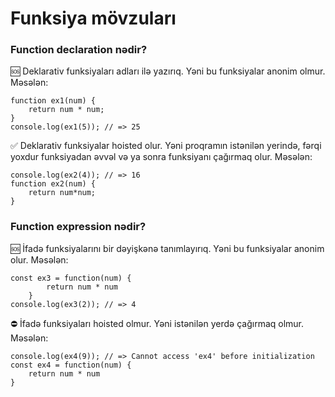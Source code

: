 # Funksiya mövzuları

### Function declaration nədir? 
🆘 Deklarativ funksiyaları adları ilə yazırıq. Yəni bu funksiyalar anonim olmur. Məsələn:
```
function ex1(num) {
    return num * num;
}
console.log(ex1(5)); // => 25
```

✅ Deklarativ funksiyalar hoisted olur. Yəni proqramın istənilən yerində, fərqi yoxdur funksiyadan əvvəl və ya sonra funksiyanı çağırmaq olur. Məsələn:
```
console.log(ex2(4)); // => 16
function ex2(num) {
    return num*num;
}
```

### Function expression nədir? 

🆘 İfadə funksiyalarını bir dəyişkənə tanımlayırıq. Yəni bu funksiyalar anonim olur. Məsələn:
```
const ex3 = function(num) {
        return num * num
    } 
console.log(ex3(2)); // => 4

```

⛔ İfadə funksiyaları hoisted olmur. Yəni istənilən yerdə çağırmaq olmur. Məsələn: 
```
console.log(ex4(9)); // => Cannot access 'ex4' before initialization
const ex4 = function(num) {
    return num * num
}
```